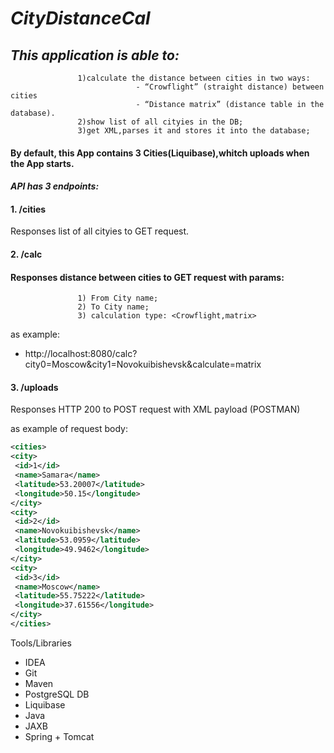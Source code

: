 # *CityDistanceCal* 

## *This application  is able to:*
                   1)calculate the distance between cities in two ways:
                                - “Crowflight” (straight distance) between cities 
                                - “Distance matrix” (distance table in the database).  
                   2)show list of all cityies in the DB;                            
                   3)get XML,parses it and stores it into the database;
#### By default, this App contains 3 Cities(Liquibase),whitch uploads when the App starts.

#### *API has 3 endpoints:*

 #### 1. /cities  
 Responses list of all cityies to GET request.



 #### 2. /calc
 #### Responses distance between cities to GET request with params:
                   1) From City name;
                   2) To City name; 
                   3) calculation type: <Crowflight,matrix>
 as example:
 - http://localhost:8080/calc?city0=Moscow&city1=Novokuibishevsk&calculate=matrix

 #### 3. /uploads
 Responses HTTP 200 to POST request with XML payload (POSTMAN) 

 as example of request body:
 ```xml
<cities>
<city>
  <id>1</id>
  <name>Samara</name>
  <latitude>53.20007</latitude>
  <longitude>50.15</longitude>
</city>
<city>
  <id>2</id>
  <name>Novokuibishevsk</name>
  <latitude>53.0959</latitude>
  <longitude>49.9462</longitude>
</city>
<city>
  <id>3</id>
  <name>Moscow</name>
  <latitude>55.75222</latitude>
  <longitude>37.61556</longitude>
</city>
</cities> 
```                              
                              
                              
                                                   
                              
Tools/Libraries
-	IDEA
-	Git
-	Maven
-	PostgreSQL DB
-	Liquibase
-	Java 
-	JAXB
-	Spring + Tomcat
                              
                              
